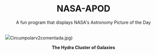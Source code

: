 <div align="center">
  <h1>
    NASA-APOD
  </h1>
</div>
  
<div align="center">
  A fun program that displays NASA's Astronomy Picture of the Day
</div>

<br>

![](https://apod.nasa.gov/apod/image/2302/ABELL1060_LRGB_NASA.jpg)Circumpolarv2comentada.jpg)

<p align = "center">
  <b>The Hydra Cluster of Galaxies</b>
</p>

